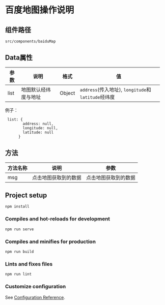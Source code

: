 
# 百度地图操作说明
## 组件路径
` src/components/baiduMap `
## Data属性
| 参数 | 说明 | 格式 | 值 |
| ------ | ------ | ------ | ------ |
| list| 地图默认经纬度与地址 | Object | `address`(传入地址), `longitude`和`latitude`经纬度 |

例子：
````
 list: {
        address: null,
        longitude: null,
        latitude: null
      }
````
## 方法
| 方法名称 | 说明 | 参数 |
| ------ | ------ | ------ |
| msg| 点击地图获取到的数据 | 点击地图获取到的数据 |


## Project setup
```
npm install
```

### Compiles and hot-reloads for development
```
npm run serve
```

### Compiles and minifies for production
```
npm run build
```

### Lints and fixes files
```
npm run lint
```

### Customize configuration
See [Configuration Reference](https://cli.vuejs.org/config/).
